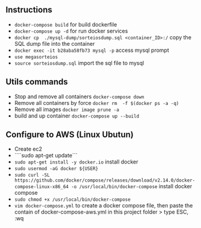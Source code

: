 ## Instructions

* ```docker-compose build``` for build dockerfile
* ```docker-compose up -d``` for run docker services
* ```docker cp  ./mysql-dump/sorteiosdump.sql <container_ID>:/``` copy the SQL dump file into the container
* ```docker exec -it b28aba58fb73 mysql -p``` access mysql prompt
* ```use megasorteios```
* ```source sorteiosdump.sql``` import the sql file to mysql

## Utils commands
* Stop and remove all containers ```docker-compose down```
* Remove all containers by force ```docker rm  -f $(docker ps -a -q)```
* Remove all images ```docker image prune -a```
* build and up container ```docker-compose up --build```

## Configure to AWS (Linux Ubutun)
* Create ec2
* ````sudo apt-get update```
* ```sudo apt-get install -y docker.io``` install docker
* ```sudo usermod -aG docker ${USER}```
* ```sudo curl -SL https://github.com/docker/compose/releases/download/v2.14.0/docker-compose-linux-x86_64 -o /usr/local/bin/docker-compose``` install docker compose
* ```sudo chmod +x /usr/local/bin/docker-compose```
* ```vim docker-compose.yml``` to create a docker compose file, then paste the contain of docker-compose-aws.yml in this project folder > type ESC, :wq